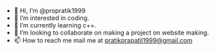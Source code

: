 - 👋 Hi, I’m @propratik1999
- 👀 I’m interested in coding.
- 🌱 I’m currently learning c++.
- 💞️ I’m looking to collaborate on making a project on website making.
- 📫 How to reach me mail me at pratikprapatil1999@gmail.com

<!---
propratik1999/propratik1999 is a ✨ special ✨ repository because its `README.md` (this file) appears on your GitHub profile.
You can click the Preview link to take a look at your changes.
--->
